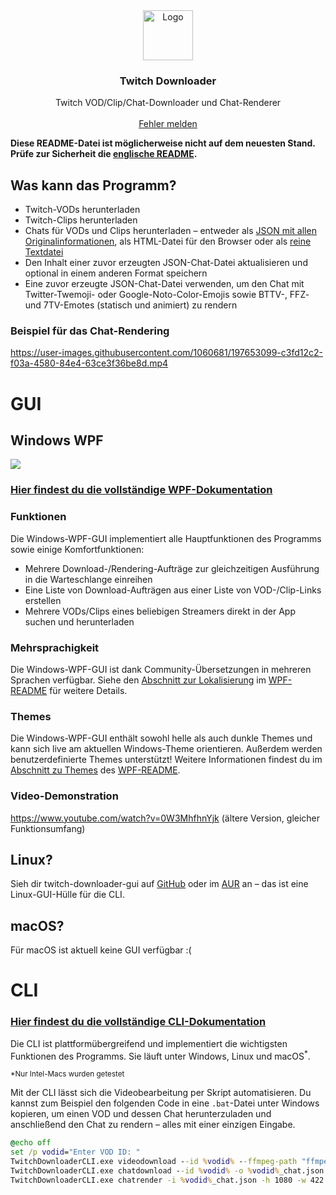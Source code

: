 <div align="center">
  <a href="https://github.com/lay295/TwitchDownloader">
    <img src="TwitchDownloaderWPF/Images/Logo.png" alt="Logo" width="80" height="80">
  </a>
  <h3 align="center">Twitch Downloader</h3>
  <div align="center">
    Twitch VOD/Clip/Chat-Downloader und Chat-Renderer
    <br />
    <br />
    <a href="https://github.com/lay295/TwitchDownloader/issues">Fehler melden</a>
  </div>
</div>

**Diese README-Datei ist möglicherweise nicht auf dem neuesten Stand. Prüfe zur Sicherheit die [**englische README**](README.md).**

## Was kann das Programm?

- Twitch-VODs herunterladen
- Twitch-Clips herunterladen
- Chats für VODs und Clips herunterladen – entweder als [JSON mit allen Originalinformationen](https://github.com/lay295/TwitchDownloader/files/13495494/ExampleMoonMoonJsonFile.json), als HTML-Datei für den Browser oder als [reine Textdatei](https://github.com/lay295/TwitchDownloader/files/13495523/ExampleMoonMoonTextFile.txt)
- Den Inhalt einer zuvor erzeugten JSON-Chat-Datei aktualisieren und optional in einem anderen Format speichern
- Eine zuvor erzeugte JSON-Chat-Datei verwenden, um den Chat mit Twitter-Twemoji- oder Google-Noto-Color-Emojis sowie BTTV-, FFZ- und 7TV-Emotes (statisch und animiert) zu rendern

### Beispiel für das Chat-Rendering

<https://user-images.githubusercontent.com/1060681/197653099-c3fd12c2-f03a-4580-84e4-63ce3f36be8d.mp4>

# GUI

## Windows WPF

![](https://i.imgur.com/bLegxGX.gif)

### [Hier findest du die vollständige WPF-Dokumentation](TwitchDownloaderWPF/README.md)

### Funktionen

Die Windows-WPF-GUI implementiert alle Hauptfunktionen des Programms sowie einige Komfortfunktionen:

- Mehrere Download-/Rendering-Aufträge zur gleichzeitigen Ausführung in die Warteschlange einreihen
- Eine Liste von Download-Aufträgen aus einer Liste von VOD-/Clip-Links erstellen
- Mehrere VODs/Clips eines beliebigen Streamers direkt in der App suchen und herunterladen

### Mehrsprachigkeit

Die Windows-WPF-GUI ist dank Community-Übersetzungen in mehreren Sprachen verfügbar. Siehe den [Abschnitt zur Lokalisierung](TwitchDownloaderWPF/README.md#localization) im [WPF-README](TwitchDownloaderWPF/README.md) für weitere Details.

### Themes

Die Windows-WPF-GUI enthält sowohl helle als auch dunkle Themes und kann sich live am aktuellen Windows-Theme orientieren. Außerdem werden benutzerdefinierte Themes unterstützt! Weitere Informationen findest du im [Abschnitt zu Themes](TwitchDownloaderWPF/README.md#theming) des [WPF-README](TwitchDownloaderWPF/README.md).

### Video-Demonstration

<https://www.youtube.com/watch?v=0W3MhfhnYjk>
(ältere Version, gleicher Funktionsumfang)

## Linux?

Sieh dir twitch-downloader-gui auf [GitHub](https://github.com/mohad12211/twitch-downloader-gui) oder im [AUR](https://aur.archlinux.org/packages/twitch-downloader-gui) an – das ist eine Linux-GUI-Hülle für die CLI.

## macOS?

Für macOS ist aktuell keine GUI verfügbar :(

# CLI

### [Hier findest du die vollständige CLI-Dokumentation](TwitchDownloaderCLI/README.md)

Die CLI ist plattformübergreifend und implementiert die wichtigsten Funktionen des Programms. Sie läuft unter Windows, Linux und macOS<sup>*</sup>.

<sup>*Nur Intel-Macs wurden getestet</sup>

Mit der CLI lässt sich die Videobearbeitung per Skript automatisieren. Du kannst zum Beispiel den folgenden Code in eine `.bat`-Datei unter Windows kopieren, um einen VOD und dessen Chat herunterzuladen und anschließend den Chat zu rendern – alles mit einer einzigen Eingabe.

```bat
@echo off
set /p vodid="Enter VOD ID: "
TwitchDownloaderCLI.exe videodownload --id %vodid% --ffmpeg-path "ffmpeg.exe" -o %vodid%.mp4
TwitchDownloaderCLI.exe chatdownload --id %vodid% -o %vodid%_chat.json -E
TwitchDownloaderCLI.exe chatrender -i %vodid%_chat.json -h 1080 -w 422 --framerate 30 --update-rate 0 --font-size 18 -o %vodid%_chat.mp4
